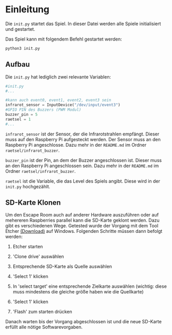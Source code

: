 # Einleitung

Die `init.py` startet das Spiel. In dieser Datei werden alle Spiele initialisiert und gestartet.

Das Spiel kann mit folgendem Befehl gestartet werden:

```bash
python3 init.py
```

## Aufbau

Die `init.py` hat lediglich zwei relevante Variablen:

```python
#init.py
#...

#kann auch event0, event1, event2, event3 sein
infrarot_sensor = InputDevice("/dev/input/event3")
#GPIO PIN des Buzzers (PWM Modul)
buzzer_pin = 5
raetsel = 1
#...
```

`infrarot_sensor` ist der Sensor, der die Infrarotstrahlen empfängt. Dieser muss auf den Raspberry Pi aufgesteckt werden. Der Sensor muss an den Raspberry Pi angeschlosse. Dazu mehr in der `README.md` im Ordner `raetsel/infrarot_buzzer`.

`buzzer_pin` ist der Pin, an dem der Buzzer angeschlossen ist. Dieser muss an den Raspberry Pi angeschlossen sein. Dazu mehr in der `README.md` im Ordner `raetsel/infrarot_buzzer`.

`raetsel` ist die Variable, die das Level des Spiels angibt. Diese wird in der `init.py` hochgezählt.

## SD-Karte Klonen

Um den Escape Room auch auf anderer Hardware auszuführen oder auf mehereren Raspberries parallel kann die SD-Karte geklont werden. Dazu gibt es verschiedenen Wege. Getested wurde der Vorgang mit dem Tool Etcher [(Download)](https://etcher.balena.io/#download-etcher) auf Windows. Folgenden Schritte müssen dann befolgt werden:

1. Etcher starten

2. 'Clone drive' auswählen

3. Entsprechende SD-Karte als Quelle auswählen

4. 'Select 1' klicken

5. In 'select target' eine entsprechende Zielkarte auswählen (wichtig: diese muss mindestens die gleiche größe haben wie die Quellkarte)

6. 'Select 1' klicken

7. 'Flash' zum starten drücken

Danach warten bis der Vorgang abgeschlossen ist und die neue SD-Karte erfüllt alle nötige Softwarevorgaben.
